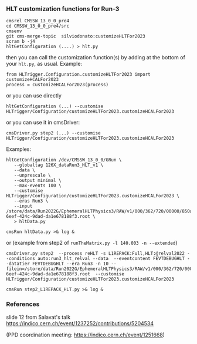 ### HLT customization functions for Run-3

```
cmsrel CMSSW_13_0_0_pre4
cd CMSSW_13_0_0_pre4/src
cmsenv
git cms-merge-topic  silviodonato:customizeHLTFor2023
scram b -j4
hltGetConfiguration (....) > hlt.py 
```

then you can call the customization function(s) by adding at the bottom of your `hlt.py`, as usual. Example:

```
from HLTrigger.Configuration.customizeHLTFor2023 import customizeHCALFor2023
process = customizeHCALFor2023(process)
```

or you can use directly
```
hltGetConfiguration (...) --customise HLTrigger/Configuration/customizeHLTFor2023.customizeHCALFor2023
```

or you can use it in cmsDriver:
```
cmsDriver.py step2 (...) --customise HLTrigger/Configuration/customizeHLTFor2023.customizeHCALFor2023
```

Examples:
```
hltGetConfiguration /dev/CMSSW_13_0_0/GRun \
   --globaltag 126X_dataRun3_HLT_v1 \
   --data \
   --unprescale \
   --output minimal \
   --max-events 100 \
   --customise HLTrigger/Configuration/customizeHLTFor2023.customizeHCALFor2023 \
   --eras Run3 \
   --input /store/data/Run2022G/EphemeralHLTPhysics3/RAW/v1/000/362/720/00000/850a6b3c-6eef-424c-9dad-da1e678188f3.root \
   > hltData.py
   
cmsRun hltData.py >& log &
```

or (example from step2 of `runTheMatrix.py -l 140.003 -n --extended`)

```
cmsDriver.py step2  --process reHLT -s L1REPACK:Full,HLT:@relval2022 --conditions auto:run3_hlt_relval --data  --eventcontent FEVTDEBUGHLT --datatier FEVTDEBUGHLT --era Run3 -n 10 --filein=/store/data/Run2022G/EphemeralHLTPhysics3/RAW/v1/000/362/720/00000/850a6b3c-6eef-424c-9dad-da1e678188f3.root  --customise HLTrigger/Configuration/customizeHLTFor2023.customizeHCALFor2023

cmsRun step2_L1REPACK_HLT.py >& log &
```

### References

slide 12 from Salavat's talk https://indico.cern.ch/event/1237252/contributions/5204534 

(PPD coordination meeting: https://indico.cern.ch/event/1251668)


